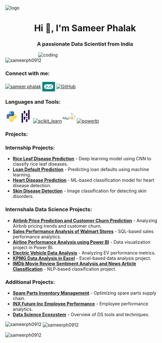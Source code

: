 ![logo](https://github.com/Sameerph0912/Sameerph0912/blob/main/Banner.png)
<h1 align="center">Hi 👋, I'm Sameer Phalak</h1>
<h3 align="center">A passionate Data Scientist from India</h3>

<img align="right" alt="coding" width="400" src="https://user-images.githubusercontent.com/55389276/140866485-8fb1c876-9a8f-4d6a-98dc-08c4981eaf70.gif">

<p align="left"> <img src="https://komarev.com/ghpvc/?username=sameerph0912&label=Profile%20views&color=0e75b6&style=flat" alt="sameerph0912" /> </p>

<h3 align="left">Connect with me:</h3>
<p align="left">
<a href="https://linkedin.com/in/sameer-phalak-2424481b7/" target="blank"><img align="center" src="https://raw.githubusercontent.com/rahuldkjain/github-profile-readme-generator/master/src/images/icons/Social/linked-in-alt.svg" alt="sameer phalak" height="30" width="40" /></a>
<a href="mailto:sameerphalak91202@gmail.com" target="blank"><img align="center" src="https://raw.githubusercontent.com/edent/SuperTinyIcons/master/images/svg/email.svg" alt="email" height="30" width="40" /></a>
<a href="https://github.com/Sameerph0912" target="blank"><img align="center" src="https://raw.githubusercontent.com/rahuldkjain/github-profile-readme-generator/master/src/images/icons/Social/github.svg" alt="GitHub" height="30" width="40" /></a>
</p>

<h3 align="left">Languages and Tools:</h3>
<p align="left">
  <a href="https://www.python.org" target="_blank"><img src="https://raw.githubusercontent.com/devicons/devicon/master/icons/python/python-original.svg" alt="python" width="40" height="40"/></a>
  <a href="https://pandas.pydata.org/" target="_blank"><img src="https://raw.githubusercontent.com/devicons/devicon/2ae2a900d2f041da66e950e4d48052658d850630/icons/pandas/pandas-original.svg" alt="pandas" width="40" height="40"/></a>
  <a href="https://scikit-learn.org/" target="_blank"><img src="https://upload.wikimedia.org/wikipedia/commons/0/05/Scikit_learn_logo_small.svg" alt="scikit_learn" width="40" height="40"/></a>
  <a href="https://www.mysql.com/" target="_blank"><img src="https://raw.githubusercontent.com/devicons/devicon/master/icons/mysql/mysql-original-wordmark.svg" alt="mysql" width="40" height="40"/></a>
  <a href="https://powerbi.microsoft.com/" target="_blank"><img src="https://upload.wikimedia.org/wikipedia/commons/c/cf/New_Power_BI_Logo.svg" alt="powerbi" width="40" height="40"/></a>
</p>

<h3 align="left">Projects:</h3>

### **Internship Projects:**
- **[Rice Leaf Disease Prediction](https://github.com/Sameerph0912/Rice-Leaf-Disease-Using-CNN)** - Deep learning model using CNN to classify rice leaf diseases.
- **[Loan Default Prediction](https://github.com/Sameerph0912/Home-Credit-Risk-Prediction)** - Predicting loan defaults using machine learning.
- **[Heart Disease Prediction](https://github.com/Sameerph0912/Heart-Disease-Prediction)** - ML-based classification model for heart disease detection.
- **[Skin Disease Detection](https://github.com/Sameerph0912/Skin-Disorder-Prediction)** - Image classification for detecting skin disorders.

### **Internshala Data Science Projects:**
- **[Airbnb Price Prediction and Customer Churn Prediction](https://github.com/Sameerph0912/Airbnb-Price-Prediction-and-Customer-Churn-Prediction-and-their-Insights)** - Analyzing Airbnb pricing trends and customer churn.
- **[Sales Performance Analysis of Walmart Stores](https://github.com/Sameerph0912/Sales-Performance-Analysis-of-Walmart-Stores-Using-Advanced-MySQL-Techniques)** - SQL-based sales performance analytics.
- **[Airline Performance Analysis using Power BI](https://github.com/Sameerph0912/Airline-Performance-Analysis-using-Power-BI)** - Data visualization project in Power BI.
- **[Electric Vehicle Data Analysis](https://github.com/Sameerph0912/Electric-Vehicle-Data-Analysis-Project)** - Analyzing EV performance metrics.
- **[KPMG Data Analysis in Excel](https://github.com/Sameerph0912/KPMG-Data-Management-and-Analysis-with-MS-Excel)** - Excel-based data analysis project.
- **[IMDb Movie Review Sentiment Analysis and News Article Classification](https://github.com/Sameerph0912/IMDb-Movie-Review-Sentiment-Analysis-and-News-Article-Classification)** - NLP-based classification project.

### **Additional Projects:**
- **[Spare Parts Inventory Management](https://github.com/Sameerph0912/Spare-Parts-Inventory-Management-)** - Optimizing spare parts supply chain.
- **[INX Future Inc Employee Performance](https://github.com/Sameerph0912/INX_Future_Inc_Employee_Performance_CDS_Project2_Data_V1.8.xls)** - Employee performance analytics.
- **[Data Science Ecosystem](https://github.com/Sameerph0912/DataScienceEcosystem)** - Overview of DS tools and techniques.

<p><img align="left" src="https://github-readme-stats.vercel.app/api/top-langs?username=sameerph0912&show_icons=true&locale=en&layout=compact" alt="sameerph0912" /></p>

<p>&nbsp;<img align="center" src="https://github-readme-stats.vercel.app/api?username=sameerph0912&show_icons=true&locale=en" alt="sameerph0912" /></p>

<p><img align="center" src="https://github-readme-streak-stats.herokuapp.com/?user=sameerph0912&" alt="sameerph0912" /></p>
